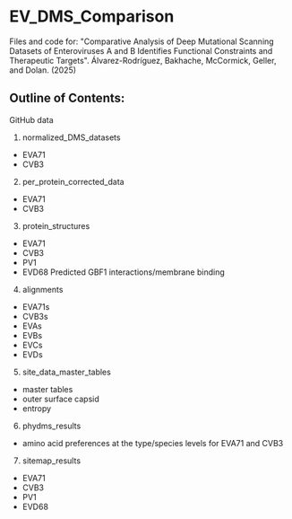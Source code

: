 # EV_DMS_Comparison
Files and code for: "Comparative Analysis of Deep Mutational Scanning Datasets of Enteroviruses A and B Identifies Functional Constraints and Therapeutic Targets". Álvarez-Rodríguez, Bakhache, McCormick, Geller, and Dolan. (2025)

## Outline of Contents:
GitHub data
1. normalized_DMS_datasets 
- EVA71
- CVB3
2. per_protein_corrected_data
- EVA71
- CVB3
3. protein_structures 
- EVA71
- CVB3
- PV1
- EVD68
Predicted GBF1 interactions/membrane binding
4. alignments 
- EVA71s
- CVB3s
- EVAs
- EVBs
- EVCs
- EVDs
5. site_data_master_tables 
- master tables
- outer surface capsid
- entropy
6. phydms_results
- amino acid preferences at the type/species levels for EVA71 and CVB3
7. sitemap_results 
- EVA71
- CVB3
- PV1
- EVD68
